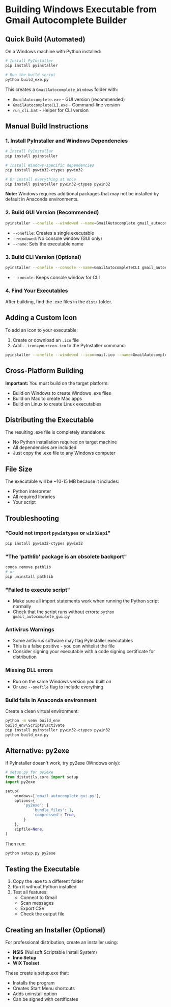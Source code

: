 # Building Windows Executable from Gmail Autocomplete Builder

## Quick Build (Automated)

On a Windows machine with Python installed:

```bash
# Install PyInstaller
pip install pyinstaller

# Run the build script
python build_exe.py
```

This creates a `GmailAutocomplete_Windows` folder with:
- `GmailAutocomplete.exe` - GUI version (recommended)
- `GmailAutocompleteCLI.exe` - Command-line version
- `run_cli.bat` - Helper for CLI version

## Manual Build Instructions

### 1. Install PyInstaller and Windows Dependencies

```bash
# Install PyInstaller
pip install pyinstaller

# Install Windows-specific dependencies
pip install pywin32-ctypes pywin32

# Or install everything at once
pip install pyinstaller pywin32-ctypes pywin32
```

**Note:** Windows requires additional packages that may not be installed by default in Anaconda environments.

### 2. Build GUI Version (Recommended)

```bash
pyinstaller --onefile --windowed --name=GmailAutocomplete gmail_autocomplete_gui.py
```

- `--onefile`: Creates a single executable
- `--windowed`: No console window (GUI only)
- `--name`: Sets the executable name

### 3. Build CLI Version (Optional)

```bash
pyinstaller --onefile --console --name=GmailAutocompleteCLI gmail_autocomplete_builder.py
```

- `--console`: Keeps console window for CLI

### 4. Find Your Executables

After building, find the .exe files in the `dist/` folder.

## Adding a Custom Icon

To add an icon to your executable:

1. Create or download an `.ico` file
2. Add `--icon=youricon.ico` to the PyInstaller command:

```bash
pyinstaller --onefile --windowed --icon=mail.ico --name=GmailAutocomplete gmail_autocomplete_gui.py
```

## Cross-Platform Building

**Important:** You must build on the target platform:
- Build on Windows to create Windows .exe files
- Build on Mac to create Mac apps
- Build on Linux to create Linux executables

## Distributing the Executable

The resulting .exe file is completely standalone:
- No Python installation required on target machine
- All dependencies are included
- Just copy the .exe file to any Windows computer

## File Size

The executable will be ~10-15 MB because it includes:
- Python interpreter
- All required libraries
- Your script

## Troubleshooting

### "Could not import `pywintypes` or `win32api`"
```bash
pip install pywin32-ctypes pywin32
```

### "The 'pathlib' package is an obsolete backport"
```bash
conda remove pathlib
# or
pip uninstall pathlib
```

### "Failed to execute script"
- Make sure all import statements work when running the Python script normally
- Check that the script runs without errors: `python gmail_autocomplete_gui.py`

### Antivirus Warnings
- Some antivirus software may flag PyInstaller executables
- This is a false positive - you can whitelist the file
- Consider signing your executable with a code signing certificate for distribution

### Missing DLL errors
- Run on the same Windows version you built on
- Or use `--onefile` flag to include everything

### Build fails in Anaconda environment
Create a clean virtual environment:
```bash
python -m venv build_env
build_env\Scripts\activate
pip install pyinstaller pywin32-ctypes pywin32
python build_exe.py
```

## Alternative: py2exe

If PyInstaller doesn't work, try py2exe (Windows only):

```python
# setup.py for py2exe
from distutils.core import setup
import py2exe

setup(
    windows=['gmail_autocomplete_gui.py'],
    options={
        'py2exe': {
            'bundle_files': 1,
            'compressed': True,
        }
    },
    zipfile=None,
)
```

Then run:
```bash
python setup.py py2exe
```

## Testing the Executable

1. Copy the .exe to a different folder
2. Run it without Python installed
3. Test all features:
   - Connect to Gmail
   - Scan messages
   - Export CSV
   - Check the output file

## Creating an Installer (Optional)

For professional distribution, create an installer using:
- **NSIS** (Nullsoft Scriptable Install System)
- **Inno Setup**
- **WiX Toolset**

These create a setup.exe that:
- Installs the program
- Creates Start Menu shortcuts
- Adds uninstall option
- Can be signed with certificates